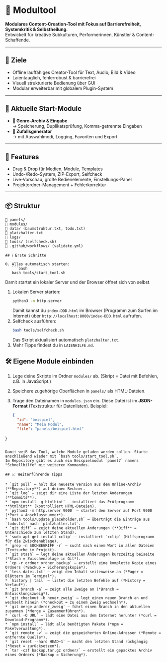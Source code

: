 # 🧰 Modultool

**Modulares Content-Creation-Tool mit Fokus auf Barrierefreiheit, Systemkritik & Selbstheilung.**  
Entwickelt für kreative Subkulturen, Performerinnen, Künstler & Content-Schaffende.

---

## 🎯 Ziele

- Offline lauffähiges Creator-Tool für Text, Audio, Bild & Video
- Laientauglich, fehlerrobust & barrierefrei
- Visuell strukturierte Bedienung über GUI
- Modular erweiterbar mit globalem Plugin-System

---

## 🧩 Aktuelle Start-Module

- **🎲 Genre-Archiv & Eingabe**  
  → Speicherung, Duplikatsprüfung, Komma-getrennte Eingaben  
- **🧠 Zufallsgenerator**  
  → mit Auswahlmodi, Logging, Favoriten und Export

---

## 🧠 Features

- Drag & Drop für Medien, Module, Templates
- Undo-/Redo-System, ZIP-Export, Selfcheck
- Live-Vorschau, große Bedienelemente, Einstellungs-Panel
- Projektordner-Management + Fehlerkorrektur

---

## 📦 Struktur

```text
📁 panels/
📁 modules/
📁 data/ (baumstruktur.txt, todo.txt)
📄 platzhalter.txt
📁 logs/
📁 tools/ (selfcheck.sh)
📁 .github/workflows/ (validate.yml)

## ℹ️ Erste Schritte

0. Alles automatisch starten:
   ```bash
   bash tools/start_tool.sh
   ```
   Damit startet ein lokaler Server und der Browser öffnet sich von selbst.
1. Lokalen Server starten:
   ```bash
   python3 -m http.server
   ```
   Damit kannst du `index-DDD.html` im Browser (Programm zum Surfen im Internet) über `http://localhost:8000/index-DDD.html` aufrufen.
2. Selfcheck ausführen:
   ```bash
   bash tools/selfcheck.sh
   ```
   Das Skript aktualisiert automatisch `platzhalter.txt`.
3. Mehr Tipps findest du in `LAIENHILFE.md`.

## 🛠 Eigene Module einbinden

1. Lege deine Skripte im Ordner `modules/` ab. (Skript = Datei mit Befehlen, z.B. in JavaScript.)
2. Speichere zugehörige Oberflächen in `panels/` als HTML-Dateien.
3. Trage den Dateinamen in `modules.json` ein. Diese Datei ist im **JSON-Format** (Textstruktur für Datenlisten). Beispiel:

   ```json
   {
     "id": "beispiel",
     "name": "Mein Modul",
     "file": "panels/beispiel.html"
  }
  ```

Damit weiß das Tool, welche Module geladen werden sollen. Starte anschließend wieder mit `bash tools/start_tool.sh`.
Im Repository gibt es auch ein Beispielmodul `panel7` namens "Schnellhilfe" mit weiteren Kommandos.

## 📈 Weiterführende Tipps

* `git pull` – holt die neueste Version aus dem Online-Archiv (**Repository**) auf deinen Rechner.
* `git log` – zeigt dir eine Liste der letzten Änderungen (**Commits**).
* `npm install -g htmlhint` – installiert das Prüfprogramm **htmlhint** (kontrolliert HTML-Dateien).
* `python3 -m http.server 9000` – startet den Server auf Port 9000 (*Port = Anschlussnummer*).
* `bash tools/update_placeholder.sh` – überträgt die Einträge aus `todo.txt` nach `platzhalter.txt`.
* `git diff` – zeigt deine aktuellen Änderungen (**Diff** = Unterschiede zum letzten Stand).
* `sudo apt-get install xclip` – installiert `xclip` (Hilfsprogramm für die Zwischenablage).
* `grep -n SUCHBEGRIFF -r` – sucht nach einem Wort in allen Dateien (Textsuche im Projekt).
* `git stash` – legt deine aktuellen Änderungen kurzzeitig beiseite (*Stash = Zwischenablage in Git*).
* `cp -r ordner ordner_backup` – erstellt eine komplette Kopie eines Ordners (*Backup = Sicherungskopie*).
* `less datei.txt` – zeigt den Inhalt seitenweise an (*Pager = Blättern im Terminal*).
* `history | tail` – listet die letzten Befehle auf (*History = Verlauf*).
* `git branch -a` – zeigt alle Zweige an (*Branch = Entwicklungszweig*).
* `git checkout -b neuer_zweig` – legt einen neuen Branch an und wechselt hinein (*checkout = zu einem Zweig wechseln*).
* `git merge anderer_zweig` – führt einen Branch in den aktuellen zusammen (*Merge = Zusammenführen*).
* `curl -O URL` – lädt eine Datei aus dem Internet herunter (*curl = Download-Programm*).
* `npm install` – lädt alle benötigten Pakete (*npm = Paketverwaltung*).
* `git remote -v` – zeigt die gespeicherten Online-Adressen (*Remote = entfernte Quelle*).
* `git reset --hard HEAD~1` – macht den letzten Stand rückgängig (*Reset = zurücksetzen*).
* `tar -czf backup.tar.gz ordner/` – erstellt ein gepacktes Archiv eines Ordners (*Backup = Sicherung*).

